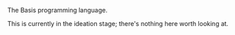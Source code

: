 The Basis programming language.  

This is currently in the ideation stage; there's nothing here worth looking at.
